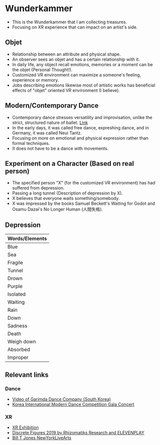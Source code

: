 # Wunderkammer

- This is the Wunderkammer that I am collecting treasures.
- Focusing on XR experience that can impact on an artist's side.

## Objet
- Relationship between an attribute and physical shape.
- An observer sees an objet and has a certain relationship with it.
- In daily life, any object recall emotions, memories or a moment can be the objet (Personal Thought!).
- Customized VR environment can maximize a someone's feeling, experience or memory.
- Jobs describing emotions likewise most of artistic works has beneficial effects of "objet" oriented VR environment (I believe).

## Modern/Contemporary Dance
- Contemporary dance stresses versatility and improvisation, unlike the strict, structured nature of ballet. [Link](https://www.liveabout.com/what-is-contemporary-dance-1007423)
- In the early days, it was called free dance, expreshing dance, and in Germany, it was called Neui Tantz.
- Focusing on more on emotional and physical expression rather than formal techniques.
- It does not have to be a dance with movements.


## Experiment on a Character (Based on real person)
- The specified person "X" (for the customized VR environment) has had suffered from depression.
- Passing a long tunnel (Description of depression by X).
- X believes that everyone waits something/somebody.
- X was impressed by the books Samuel Beckett's Waiting for Godot and Osamu Dazai's No Longer Human (人間失格).

## Depression
| Words/Elements  |
| ------------- |
| Blue  |
| Sea  |
| Fragile |
| Tunnel |
| Drown |
| Purple |
| Isolated |
| Waiting |
| Rain |
| Down |
| Sadness |
| Death |
| Weigh down |
| Absorbed |
| Improper |

## Relevant links

### Dance
- [Video of Garimda Dance Company (South Korea)](https://www.youtube.com/watch?v=dZ--RpnTnso)
- [Korea International Modern Dance Competition Gala Concert](https://www.youtube.com/watch?v=XKAPEzIb1Xs&t=161s)

### XR
- [XR Exhibition](https://www.youtube.com/watch?v=t7xr8eeSOYU)
- [Discrete Figures 2019 by Rhizomatiks Research and ELEVENPLAY](https://www.youtube.com/watch?time_continue=171&v=s_S3fomiXO0&feature=emb_logo)
- [Bill T Jones NewYorkLiveArts](https://newyorklivearts.org/)